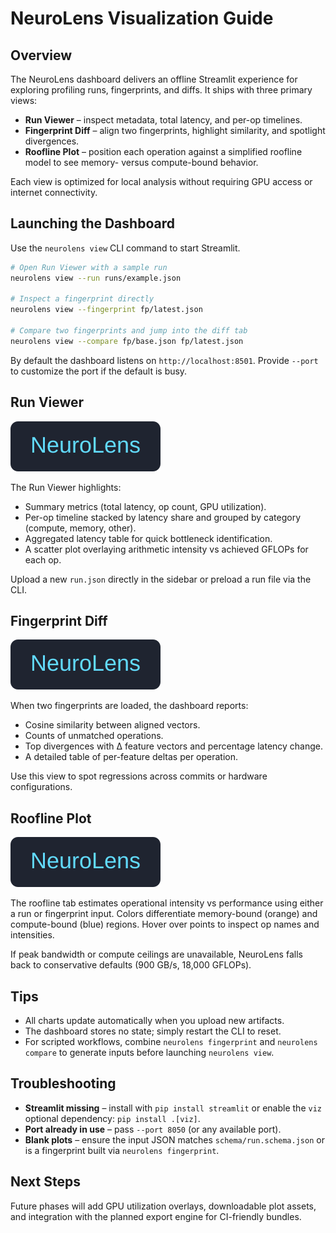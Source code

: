 # NeuroLens Visualization Guide

## Overview
The NeuroLens dashboard delivers an offline Streamlit experience for exploring profiling runs, fingerprints, and diffs. It ships with three primary views:

- **Run Viewer** – inspect metadata, total latency, and per-op timelines.
- **Fingerprint Diff** – align two fingerprints, highlight similarity, and spotlight divergences.
- **Roofline Plot** – position each operation against a simplified roofline model to see memory- versus compute-bound behavior.

Each view is optimized for local analysis without requiring GPU access or internet connectivity.

## Launching the Dashboard
Use the `neurolens view` CLI command to start Streamlit.

```bash
# Open Run Viewer with a sample run
neurolens view --run runs/example.json

# Inspect a fingerprint directly
neurolens view --fingerprint fp/latest.json

# Compare two fingerprints and jump into the diff tab
neurolens view --compare fp/base.json fp/latest.json
```

By default the dashboard listens on `http://localhost:8501`. Provide `--port` to customize the port if the default is busy.

## Run Viewer
![Run viewer placeholder](../assets/logo.svg)

The Run Viewer highlights:

- Summary metrics (total latency, op count, GPU utilization).
- Per-op timeline stacked by latency share and grouped by category (compute, memory, other).
- Aggregated latency table for quick bottleneck identification.
- A scatter plot overlaying arithmetic intensity vs achieved GFLOPs for each op.

Upload a new `run.json` directly in the sidebar or preload a run file via the CLI.

## Fingerprint Diff
![Diff view placeholder](../assets/logo.svg)

When two fingerprints are loaded, the dashboard reports:

- Cosine similarity between aligned vectors.
- Counts of unmatched operations.
- Top divergences with Δ feature vectors and percentage latency change.
- A detailed table of per-feature deltas per operation.

Use this view to spot regressions across commits or hardware configurations.

## Roofline Plot
![Roofline placeholder](../assets/logo.svg)

The roofline tab estimates operational intensity vs performance using either a run or fingerprint input. Colors differentiate memory-bound (orange) and compute-bound (blue) regions. Hover over points to inspect op names and intensities.

If peak bandwidth or compute ceilings are unavailable, NeuroLens falls back to conservative defaults (900 GB/s, 18,000 GFLOPs).

## Tips
- All charts update automatically when you upload new artifacts.
- The dashboard stores no state; simply restart the CLI to reset.
- For scripted workflows, combine `neurolens fingerprint` and `neurolens compare` to generate inputs before launching `neurolens view`.

## Troubleshooting
- **Streamlit missing** – install with `pip install streamlit` or enable the `viz` optional dependency: `pip install .[viz]`.
- **Port already in use** – pass `--port 8050` (or any available port).
- **Blank plots** – ensure the input JSON matches `schema/run.schema.json` or is a fingerprint built via `neurolens fingerprint`.

## Next Steps
Future phases will add GPU utilization overlays, downloadable plot assets, and integration with the planned export engine for CI-friendly bundles.
